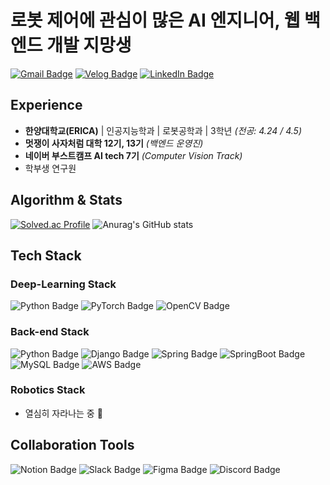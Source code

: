 # 로봇 제어에 관심이 많은 AI 엔지니어, 웹 백엔드 개발 지망생

[![Gmail Badge](https://img.shields.io/badge/Gmail-red?style=for-the-badge&logo=Gmail&logoColor=white)](mailto:songjaehyun121476@gmail.com)
[![Velog Badge](https://img.shields.io/badge/Velog-20C997?style=for-the-badge&logo=Velog&logoColor=white)](https://velog.io/@jaehyun/posts)
[![LinkedIn Badge](https://img.shields.io/badge/LinkedIn-0A66C2?style=for-the-badge&logo=LinkedIn&logoColor=white)](https://www.linkedin.com/in/jaehyun-song-9b36a8358/)

## Experience

- **한양대학교(ERICA)**  | 인공지능학과  | 로봇공학과 | 3학년 *(전공: 4.24 / 4.5)*
- **멋쟁이 사자처럼 대학 12기, 13기** *(백엔드 운영진)*
- **네이버 부스트캠프 AI tech 7기** *(Computer Vision Track)*
- 학부생 연구원

## Algorithm & Stats
[![Solved.ac Profile](http://mazassumnida.wtf/api/v2/generate_badge?boj=sjh121476)](https://solved.ac/sjh121476/)
![Anurag's GitHub stats](https://github-readme-stats.vercel.app/api?username=mongsam2&show_icons=true&theme=cobalt&line_height=21)

## Tech Stack

### Deep-Learning Stack     
![Python Badge](https://img.shields.io/badge/Python-3776AB?style=for-the-badge&logo=Python&logoColor=white)
![PyTorch Badge](https://img.shields.io/badge/PyTorch-EE4C2C?style=for-the-badge&logo=PyTorch&logoColor=white)
![OpenCV Badge](https://img.shields.io/badge/OpenCV-5C3EE8?style=for-the-badge&logo=OpenCV&logoColor=white)

### Back-end Stack
![Python Badge](https://img.shields.io/badge/Python-3776AB?style=for-the-badge&logo=Python&logoColor=white)
![Django Badge](https://img.shields.io/badge/Django-092E20?style=for-the-badge&logo=Django&logoColor=white)
![Spring Badge](https://img.shields.io/badge/Spring-6DB33F?style=for-the-badge&logo=Spring&logoColor=white)
![SpringBoot Badge](https://img.shields.io/badge/SpringBoot-6DB33F?style=for-the-badge&logo=SpringBoot&logoColor=white)     
![MySQL Badge](https://img.shields.io/badge/MySQL-4479A1?style=for-the-badge&logo=MySQL&logoColor=white)
![AWS Badge](https://img.shields.io/badge/AWS-232F3E?style=for-the-badge&logo=amazonaws&logoColor=white)

### Robotics Stack
- 열심히 자라나는 중 🌱

## Collaboration Tools
![Notion Badge](https://img.shields.io/badge/Notion-000000?style=for-the-badge&logo=Notion&logoColor=white)
![Slack Badge](https://img.shields.io/badge/Slack-4A154B?style=for-the-badge&logo=Slack&logoColor=white)
![Figma Badge](https://img.shields.io/badge/Figma-F24E1E?style=for-the-badge&logo=Figma&logoColor=white)
![Discord Badge](https://img.shields.io/badge/Discord-5865F2?style=for-the-badge&logo=Discord&logoColor=white)
